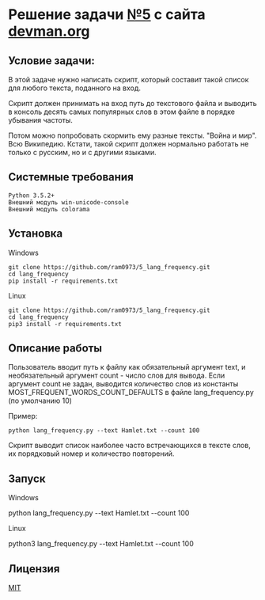 # Решение задачи [№5](https://devman.org/challenges/5/) с сайта [devman.org](https://devman.org)

## Условие задачи:

В этой задаче нужно написать скрипт, который составит такой список для 
любого текста, поданного на вход.

Скрипт должен принимать на вход путь до текстового файла и выводить в 
консоль десять самых популярных слов в этом файле в порядке убывания частоты.

Потом можно попробовать скормить ему разные тексты. "Война и мир". Всю Википедию. 
Кстати, такой скрипт должен нормально работать не только с русским, но и с другими языками.

## Системные требования

```
Python 3.5.2+
Внешний модуль win-unicode-console
Внешний модуль colorama
```

## Установка 

Windows

```    
git clone https://github.com/ram0973/5_lang_frequency.git
cd lang_frequency
pip install -r requirements.txt
```

Linux

```    
git clone https://github.com/ram0973/5_lang_frequency.git
cd lang_frequency
pip3 install -r requirements.txt
```

## Описание работы
Пользователь вводит путь к файлу как обязательный аргумент text,
и необязательный аргумент count - число слов для вывода.
Если аргумент count не задан, выводится количество слов из константы
MOST_FREQUENT_WORDS_COUNT_DEFAULTS в файле lang_frequency.py (по 
умолчанию 10)

Пример: 
```
python lang_frequency.py --text Hamlet.txt --count 100
```

Скрипт выводит список наиболее часто встречающихся в тексте слов, их 
порядковый номер и количество повторений. 
    
## Запуск

Windows

python lang_frequency.py --text Hamlet.txt --count 100
 
Linux
 
python3 lang_frequency.py --text Hamlet.txt --count 100

## Лицензия

[MIT](http://opensource.org/licenses/MIT)